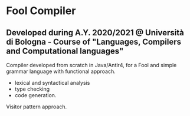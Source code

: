 # Fool Compiler

## Developed during A.Y. 2020/2021 @ Università di Bologna - Course of "Languages, Compilers and Computational languages" ##

Compiler developed from scratch in Java/Antlr4, for a Fool and simple grammar language with functional approach. 
  - lexical and syntactical analysis  
  - type checking
  - code generation. 
  
  Visitor pattern approach. 

